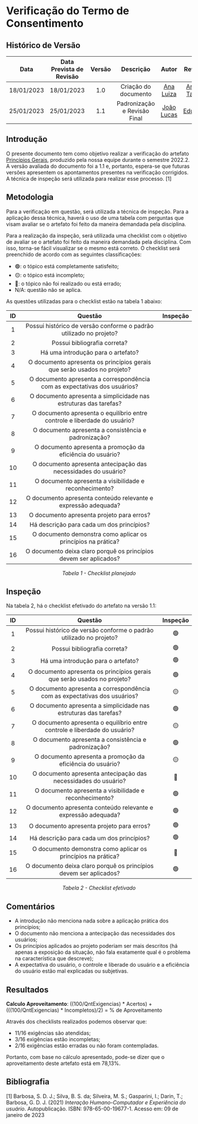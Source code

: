 # Verificação do Termo de Consentimento
## <a>Histórico de Versão</a>
|    Data    | Data Prevista de Revisão | Versão |          Descrição           |                   Autor                    |                  Revisor                   |
| :--------: | :----------------------: | :----: | :--------------------------: | :----------------------------------------: | :----------------------------------------: |
| 18/01/2023 |        18/01/2023        |  1.0   |     Criação do documento     |   [Ana Luiza](https://github.com/AnHoff)   | [Arthur Taylor](https://github.com/Eruel6) |
| 25/01/2023 |        25/01/2023        |  1.1   | Padronização e Revisão Final | [João Lucas](https://github.com/HacKairos) |   [Eduardo](https://github.com/edudsan)    |

## <a>Introdução</a>
O presente documento tem como objetivo realizar a verificação do artefato [Princípios Gerais](../../Tarefas/PrincipiosGerais.md), produzido pela nossa equipe durante o semestre 2022.2. A versão avaliada do documento foi a 1.1 e, portanto, espera-se que futuras versões apresentem os apontamentos presentes na verificação corrigidos. A técnica de inspeção será utilizada para realizar esse processo. [1]

## <a>Metodologia</a>
Para a verificação em questão, será utilizada a técnica de inspeção. Para a aplicação dessa técnica, haverá o uso de uma tabela com perguntas que visam avaliar se o artefato foi feito da maneira demandada pela disciplina.

Para a realização da inspeção, será utilizada uma checklist com o objetivo de avaliar se o artefato foi feito da maneira demandada pela disciplina. Com isso, torna-se fácil visualizar se o mesmo está correto. O checklist será preenchido de acordo com as seguintes classificações:

* 🟢: o tópico está completamente satisfeito;
* 🟡: o tópico está incompleto;
* 🔴: o tópico não foi realizado ou está errado;
* N/A: questão não se aplica.

As questões utilizadas para o checklist estão na tabela 1 abaixo:

<center>

|  ID   |                                  Questão                                  | Inspeção |
| :---: | :-----------------------------------------------------------------------: | :------: |
|   1   |    Possui histórico de versão conforme o padrão utilizado no projeto?     |          |
|   2   |                       Possui bibliografia correta?                        |          |
|   3   |                    Há uma introdução para o artefato?                     |          |
|   4   |  O documento apresenta os princípios gerais que serão usados no projeto?  |          |
|   5   | O documento apresenta a correspondência com as expectativas dos usuários? |          |
|   6   |     O documento apresenta a simplicidade nas estruturas das tarefas?      |          |
|   7   | O documento apresenta o equilíbrio entre controle e liberdade do usuário? |          |
|   8   |           O documento apresenta a consistência e padronização?            |          |
|   9   |        O documento apresenta a promoção da eficiência do usuário?         |          |
|  10   |      O documento apresenta antecipação das necessidades do usuário?       |          |
|  11   |          O documento apresenta a visibilidade e reconhecimento?           |          |
|  12   |      O documento apresenta conteúdo relevante e expressão adequada?       |          |
|  13   |                 O documento apresenta projeto para erros?                 |          |
|  14   |                 Há descrição para cada um dos princípios?                 |          |
|  15   |       O documento demonstra como aplicar os princípios na prática?        |          |
|  16   |     O documento deixa claro porquê os princípios devem ser aplicados?     |          |
  
*Tabela 1 - Checklist planejado*

</center>

## <a>Inspeção</a>

Na tabela 2, há o checklist efetivado do artefato na versão 1.1:

<center>

|  ID   |                                  Questão                                  | Inspeção |
| :---: | :-----------------------------------------------------------------------: | :------: |
|   1   |    Possui histórico de versão conforme o padrão utilizado no projeto?     |    🟢     |
|   2   |                       Possui bibliografia correta?                        |    🟢     |
|   3   |                    Há uma introdução para o artefato?                     |    🟢     |
|   4   |  O documento apresenta os princípios gerais que serão usados no projeto?  |    🟢     |
|   5   | O documento apresenta a correspondência com as expectativas dos usuários? |    🟡     |
|   6   |     O documento apresenta a simplicidade nas estruturas das tarefas?      |    🟢     |
|   7   | O documento apresenta o equilíbrio entre controle e liberdade do usuário? |    🟡     |
|   8   |           O documento apresenta a consistência e padronização?            |    🟢     |
|   9   |        O documento apresenta a promoção da eficiência do usuário?         |    🟡     |
|  10   |      O documento apresenta antecipação das necessidades do usuário?       |    🔴     |
|  11   |          O documento apresenta a visibilidade e reconhecimento?           |    🟢     |
|  12   |      O documento apresenta conteúdo relevante e expressão adequada?       |    🟢     |
|  13   |                 O documento apresenta projeto para erros?                 |    🟢     |
|  14   |                 Há descrição para cada um dos princípios?                 |    🟢     |
|  15   |       O documento demonstra como aplicar os princípios na prática?        |    🔴     |
|  16   |     O documento deixa claro porquê os princípios devem ser aplicados?     |    🟢     |
  
*Tabela 2 - Checklist efetivado*

</center>

## <a>Comentários</a>

* A introdução não menciona nada sobre a aplicação prática dos princípios;
* O documento não menciona a antecipação das necessidades dos usuários;
* Os princípios aplicados ao projeto poderiam ser mais descritos (há apenas a exposição da situação, não fala exatamente qual é o problema na característica que descreve);
* A expectativa do usuário, o controle e liberade do usuário e a eficiência do usuário estão mal explicadas ou subjetivas.

## <a>Resultados</a>
<a>**Calculo Aproveitamento**</a>: ((100/QntExigencias) * Acertos) + (((100/QntExigencias) * Incompletos)/2) = % de Aproveitamento

Através dos checklists realizados podemos observar que:

* 11/16 exigências são atendidas;
* 3/16 exigências estão incompletas;
* 2/16 exigências estão erradas ou não foram contempladas.

Portanto, com base no cálculo apresentado, pode-se dizer que o aproveitamento deste artefato está em 78,13%.

## <a>Bibliografia</a>

[1] Barbosa, S. D. J.; Silva, B. S. da; Silveira, M. S.; Gasparini, I.; Darin, T.; Barbosa, G. D. J. (2021) _Interação Humano-Computador e Experiência do usuário_. Autopublicação. ISBN: 978-65-00-19677-1. Acesso em: 09 de janeiro de 2023
